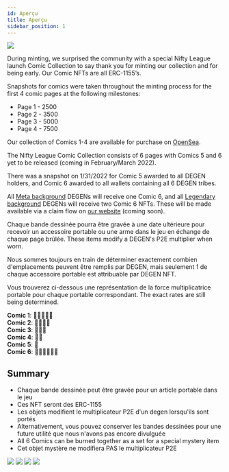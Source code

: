 ```yaml
---
id: Aperçu
title: Aperçu
sidebar_position: 1
---
```


![](/img/NL_Comic_Burner.jpeg)

During minting, we surprised the community with a special Nifty League launch Comic Collection to say thank you for minting our collection and for being early. Our Comic NFTs are all ERC-1155’s.

Snapshots for comics were taken throughout the minting process for the first 4 comic pages at the following milestones:

- Page 1 - 2500
- Page 2 - 3500
- Page 3 - 5000
- Page 4 - 7500

Our collection of Comics 1-4 are available for purchase on [OpenSea](https://opensea.io/collection/nifty-league-launch-comics).

The Nifty League Comic Collection consists of 6 pages with Comics 5 and 6 yet to be released (coming in February/March 2022).

There was a snapshot on 1/31/2022 for Comic 5 awarded to all DEGEN holders, and Comic 6 awarded to all wallets containing all 6 DEGEN tribes.

All [Meta background](https://docs.niftyleague.com/overview/degens/backgrounds) DEGENs will receive one Comic 6, and all [Legendary background](https://docs.niftyleague.com/overview/degens/backgrounds) DEGENs will receive two Comic 6 NFTs. These will be made available via a claim flow on [our website](https://niftyleague.com/) (coming soon).

Chaque bande dessinée pourra être gravée à une date ultérieure pour recevoir un accessoire portable ou une arme dans le jeu en échange de chaque page brûlée. These items modify a DEGEN's P2E multiplier when worn.

Nous sommes toujours en train de déterminer exactement combien d'emplacements peuvent être remplis par DEGEN, mais seulement 1 de chaque accessoire portable est attribuable par DEGEN NFT.

Vous trouverez ci-dessous une représentation de la force multiplicatrice portable pour chaque portable correspondant. The exact rates are still being determined.

**Comic 1**: 💪💪💪💪💪  
**Comic 2**: 💪💪💪💪  
**Comic 3**: 💪💪💪  
**Comic 4**: 💪💪  
**Comic 5**: 💪  
**Comic 6**: 💪💪💪💪💪💪

## Summary

- Chaque bande dessinée peut être gravée pour un article portable dans le jeu
- Ces NFT seront des ERC-1155
- Les objets modifient le multiplicateur P2E d'un degen lorsqu'ils sont portés
- Alternativement, vous pouvez conserver les bandes dessinées pour une future utilité que nous n'avons pas encore divulguée
- All 6 Comics can be burned together as a set for a special mystery item
- Cet objet mystère ne modifiera PAS le multiplicateur P2E

![](/img/NL_Comic_1.png) ![](/img/NL_Comic_2.png) ![](/img/NL_Comic_3.png) ![](/img/NL_Comic_4.png)
